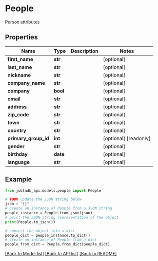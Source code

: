 # People

Person attributes

## Properties

Name | Type | Description | Notes
------------ | ------------- | ------------- | -------------
**first_name** | **str** |  | [optional] 
**last_name** | **str** |  | [optional] 
**nickname** | **str** |  | [optional] 
**company_name** | **str** |  | [optional] 
**company** | **bool** |  | [optional] 
**email** | **str** |  | [optional] 
**address** | **str** |  | [optional] 
**zip_code** | **str** |  | [optional] 
**town** | **str** |  | [optional] 
**country** | **str** |  | [optional] 
**primary_group_id** | **int** |  | [optional] [readonly] 
**gender** | **str** |  | [optional] 
**birthday** | **date** |  | [optional] 
**language** | **str** |  | [optional] 

## Example

```python
from jubladb_api.models.people import People

# TODO update the JSON string below
json = "{}"
# create an instance of People from a JSON string
people_instance = People.from_json(json)
# print the JSON string representation of the object
print(People.to_json())

# convert the object into a dict
people_dict = people_instance.to_dict()
# create an instance of People from a dict
people_from_dict = People.from_dict(people_dict)
```
[[Back to Model list]](../README.md#documentation-for-models) [[Back to API list]](../README.md#documentation-for-api-endpoints) [[Back to README]](../README.md)


